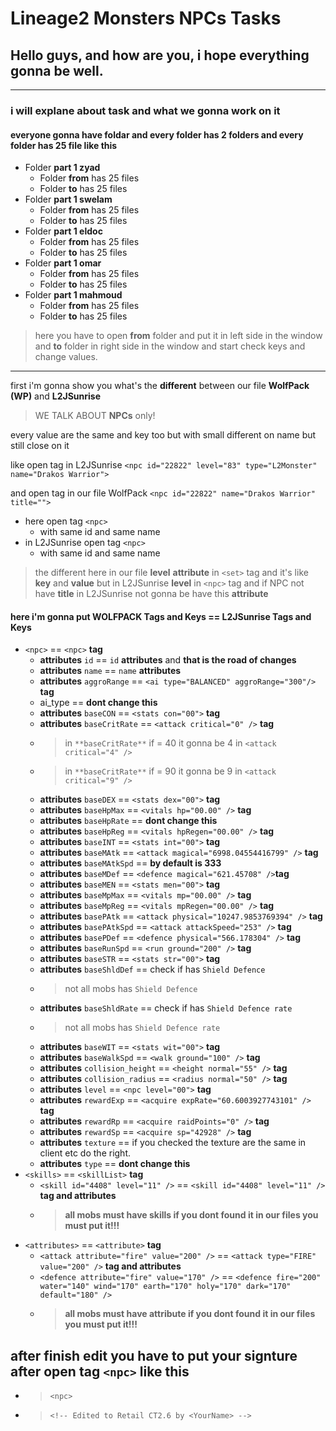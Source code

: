 # Lineage2 Monsters NPCs Tasks
## Hello guys, and how are you, i hope everything gonna be well.
---
### i will explane about task and what we gonna work on it
#### everyone gonna have foldar and every folder has 2 folders and every folder has 25 file like this
- Folder **part 1 zyad**
  - Folder **from** has 25 files
  - Folder **to** has 25 files
- Folder **part 1 swelam**
  - Folder **from** has 25 files
  - Folder **to** has 25 files
- Folder **part 1 eldoc**
  - Folder **from** has 25 files
  - Folder **to** has 25 files
- Folder **part 1 omar**
  - Folder **from** has 25 files
  - Folder **to** has 25 files
- Folder **part 1 mahmoud**
  - Folder **from** has 25 files
  - Folder **to** has 25 files
> here you have to open **from** folder and put it in left side in the window and **to** folder in right side in the window and start check keys and change values.

---

first i'm gonna show you what's the **different** between our file **WolfPack (WP)** and **L2JSunrise**
> WE TALK ABOUT **NPCs** only!
> 
every value are the same and key too but with small different on name but still close on it

like open tag in L2JSunrise
`<npc id="22822" level="83" type="L2Monster" name="Drakos Warrior">`

and open tag in our file WolfPack
`<npc id="22822" name="Drakos Warrior" title="">`
- here open tag `<npc>`
  - with same id and same name
- in L2JSunrise open tag `<npc>`
  - with same id and same name
> the different here in our file **level** **attribute** in `<set>` tag and it's like **key** and **value** but in L2JSunrise **level** in `<npc>` tag and if NPC not have **title** in L2JSunrise not gonna be have this **attribute**

#### here i'm gonna put WOLFPACK Tags and Keys == L2JSunrise Tags and Keys
- `<npc>` == `<npc>` **tag**
  - **attributes** `id` == `id` **attributes** and **that is the road of changes**
  - **attributes** `name` == `name` **attributes**
  - **attributes** `aggroRange` == `<ai type="BALANCED" aggroRange="300"/>` **tag**
  - ai_type == **dont change this**
  - **attributes** `baseCON` == `<stats con="00">` **tag**
  - **attributes** `baseCritRate` == `<attack critical="0" />` **tag**
  - > in `**baseCritRate**` if = 40 it gonna be 4 in  `<attack critical="4" />`
  - > in `**baseCritRate**` if = 90 it gonna be 9 in  `<attack critical="9" />`
  - **attributes** `baseDEX` == `<stats dex="00">` **tag**
  - **attributes** `baseHpMax` == `<vitals hp="00.00" />` **tag**
  - **attributes** `baseHpRate` == **dont change this**
  - **attributes** `baseHpReg` == `<vitals hpRegen="00.00" />` **tag**
  - **attributes** `baseINT` == `<stats int="00">` **tag**
  - **attributes** `baseMAtk` == `<attack magical="6998.04554416799" />` **tag**
  - **attributes** `baseMAtkSpd` == **by default is 333**
  - **attributes** `baseMDef` == `<defence magical="621.45708" />`**tag**
  - **attributes** `baseMEN` == `<stats men="00">` **tag**
  - **attributes** `baseMpMax` == `<vitals mp="00.00" />` **tag**
  - **attributes** `baseMpReg` == `<vitals mpRegen="00.00" />` **tag**
  - **attributes** `basePAtk` == `<attack physical="10247.9853769394" />` **tag**
  - **attributes** `basePAtkSpd` == `<attack attackSpeed="253" />` **tag**
  - **attributes** `basePDef` == `<defence physical="566.178304" />` **tag**
  - **attributes** `baseRunSpd` == `<run ground="200" />` **tag**
  - **attributes** `baseSTR` == `<stats str="00">` **tag**
  - **attributes** `baseShldDef` == check if has `Shield Defence`
  - > not all mobs has `Shield Defence`
  - **attributes** `baseShldRate` == check if has `Shield Defence rate`
  - > not all mobs has `Shield Defence rate`
  - **attributes** `baseWIT` == `<stats wit="00">` **tag**
  - **attributes** `baseWalkSpd` == `<walk ground="100" />` **tag**
  - **attributes** `collision_height` == `<height normal="55" />` **tag**
  - **attributes** `collision_radius` == `<radius normal="50" />` **tag**
  - **attributes** `level` == `<npc level="00">` **tag**
  - **attributes** `rewardExp` == `<acquire expRate="60.6003927743101" />` **tag**
  - **attributes** `rewardRp` == `<acquire raidPoints="0" />` **tag**
  - **attributes** `rewardSp` == `<acquire sp="42928" />` **tag**
  - **attributes** `texture` == if you checked the texture are the same in client etc do the right.
  - **attributes** `type` == **dont change this**
- `<skills>` == `<skillList>` **tag**
  - `<skill id="4408" level="11" />` == `<skill id="4408" level="11" />` **tag and attributes**
  - > **all mobs must have skills if you dont found it in our files you must put it!!!**
- `<attributes>` == `<attribute>` **tag**
  - `<attack attribute="fire" value="200" />` == `<attack type="FIRE" value="200" />` **tag and attributes**
  - `<defence attribute="fire" value="170" />` == `<defence fire="200" water="140" wind="170" earth="170" holy="170" dark="170" default="180" />`
  - > **all mobs must have attribute if you dont found it in our files you must put it!!!**

## after finish edit you have to put your signture after open tag `<npc>` like this
 - > `<npc>`
 - > `<!-- Edited to Retail CT2.6 by <YourName> -->`
